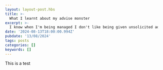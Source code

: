 ```yaml
---
layout: layout-post.hbs
title: >-
  What I learnt about my advise monster
excerpt: >-
  I know when I'm being managed I don't like being given unsolicited advice. From watching this TED talk it really gave me perspetive on how I conduct myself as a manager.
date: '2024-08-13T18:00:00.994Z'
pubdate: '13/08/2024'
tags: posts
categories: []
keywords: []
---
```


This is a test